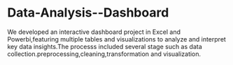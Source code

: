# Data-Analysis--Dashboard
We developed an interactive dashboard project in Excel and Powerbi,featuring multiple tables and visualizations to analyze and interpret key data insights.The processs included several stage such as data collection.preprocessing,cleaning,transformation and visualization.
